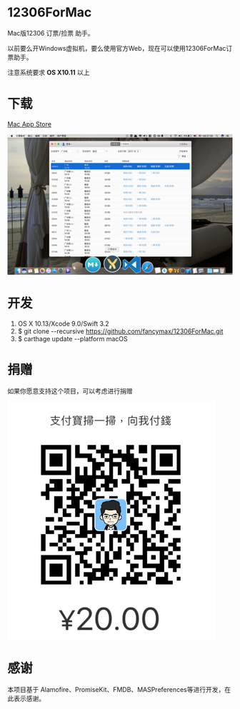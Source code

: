 # 12306ForMac

Mac版12306 订票/捡票 助手。

以前要么开Windows虚拟机，要么使用官方Web，现在可以使用12306ForMac订票助手。

注意系统要求  **OS X10.11**  以上

# 下载

[Mac App Store](https://itunes.apple.com/cn/app/ding-piao-zhu-shou/id1163682213?l=zh&ls=1&mt=12)


![demo](screenshot/12306ForMac.jpg)

# 开发

1. OS X 10.13/Xcode 9.0/Swift 3.2
2. $ git clone --recursive https://github.com/fancymax/12306ForMac.git 
3. $ carthage update --platform macOS

# 捐赠
如果你愿意支持这个项目，可以考虑进行捐赠

![demo](screenshot/donate.png)


# 感谢

本项目基于 Alamofire、PromiseKit、FMDB、MASPreferences等进行开发，在此表示感谢。

